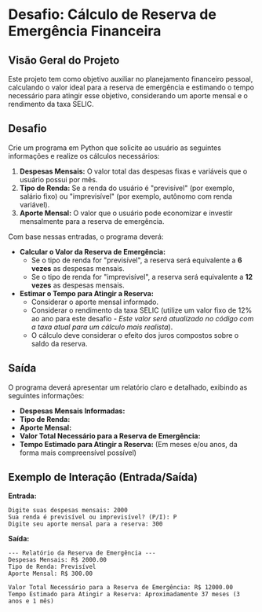 # Desafio: Cálculo de Reserva de Emergência Financeira

## Visão Geral do Projeto

Este projeto tem como objetivo auxiliar no planejamento financeiro pessoal, calculando o valor ideal para a reserva de emergência e estimando o tempo necessário para atingir esse objetivo, considerando um aporte mensal e o rendimento da taxa SELIC.

## Desafio

Crie um programa em Python que solicite ao usuário as seguintes informações e realize os cálculos necessários:

1.  **Despesas Mensais:** O valor total das despesas fixas e variáveis que o usuário possui por mês.
2.  **Tipo de Renda:** Se a renda do usuário é "previsível" (por exemplo, salário fixo) ou "imprevisível" (por exemplo, autônomo com renda variável).
3.  **Aporte Mensal:** O valor que o usuário pode economizar e investir mensalmente para a reserva de emergência.

Com base nessas entradas, o programa deverá:

* **Calcular o Valor da Reserva de Emergência:**
    * Se o tipo de renda for "previsível", a reserva será equivalente a **6 vezes** as despesas mensais.
    * Se o tipo de renda for "imprevisível", a reserva será equivalente a **12 vezes** as despesas mensais.
* **Estimar o Tempo para Atingir a Reserva:**
    * Considerar o aporte mensal informado.
    * Considerar o rendimento da taxa SELIC (utilize um valor fixo de 12% ao ano para este desafio - *Este valor será atualizado no código com a taxa atual para um cálculo mais realista*).
    * O cálculo deve considerar o efeito dos juros compostos sobre o saldo da reserva.

## Saída

O programa deverá apresentar um relatório claro e detalhado, exibindo as seguintes informações:

* **Despesas Mensais Informadas:**
* **Tipo de Renda:**
* **Aporte Mensal:**
* **Valor Total Necessário para a Reserva de Emergência:**
* **Tempo Estimado para Atingir a Reserva:** (Em meses e/ou anos, da forma mais compreensível possível)

## Exemplo de Interação (Entrada/Saída)

**Entrada:**

```
Digite suas despesas mensais: 2000
Sua renda é previsível ou imprevisível? (P/I): P
Digite seu aporte mensal para a reserva: 300
```

**Saída:**

```
--- Relatório da Reserva de Emergência ---
Despesas Mensais: R$ 2000.00
Tipo de Renda: Previsível
Aporte Mensal: R$ 300.00

Valor Total Necessário para a Reserva de Emergência: R$ 12000.00
Tempo Estimado para Atingir a Reserva: Aproximadamente 37 meses (3 anos e 1 mês)
```
